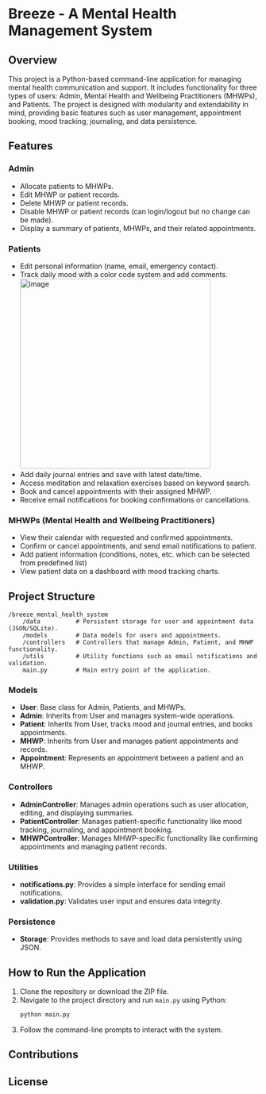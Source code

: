 
# Breeze - A Mental Health Management System

## Overview

This project is a Python-based command-line application for managing mental health communication and support. It includes functionality for three types of users: Admin, Mental Health and Wellbeing Practitioners (MHWPs), and Patients. The project is designed with modularity and extendability in mind, providing basic features such as user management, appointment booking, mood tracking, journaling, and data persistence.

## Features

### Admin
- Allocate patients to MHWPs.
- Edit MHWP or patient records.
- Delete MHWP or patient records.
- Disable MHWP or patient records (can login/logout but no change can be made).
- Display a summary of patients, MHWPs, and their related appointments.

### Patients
- Edit personal information (name, email, emergency contact).
- Track daily mood with a color code system and add comments.
  <img width="383" alt="image" src="https://github.com/user-attachments/assets/d28b5f55-82f1-4dbe-8837-28a62902ff09">
- Add daily journal entries and save with latest date/time.
- Access meditation and relaxation exercises based on keyword search.
- Book and cancel appointments with their assigned MHWP.
- Receive email notifications for booking confirmations or cancellations.

### MHWPs (Mental Health and Wellbeing Practitioners)
- View their calendar with requested and confirmed appointments.
- Confirm or cancel appointments, and send email notifications to patient.
- Add patient information (conditions, notes, etc. which can be selected from predefined list)
- View patient data on a dashboard with mood tracking charts.

## Project Structure

```
/breeze_mental_health_system
    /data          # Persistent storage for user and appointment data (JSON/SQLite).
    /models        # Data models for users and appointments.
    /controllers   # Controllers that manage Admin, Patient, and MHWP functionality.
    /utils         # Utility functions such as email notifications and validation.
    main.py        # Main entry point of the application.
```

### Models
- **User**: Base class for Admin, Patients, and MHWPs.
- **Admin**: Inherits from User and manages system-wide operations.
- **Patient**: Inherits from User, tracks mood and journal entries, and books appointments.
- **MHWP**: Inherits from User and manages patient appointments and records.
- **Appointment**: Represents an appointment between a patient and an MHWP.

### Controllers
- **AdminController**: Manages admin operations such as user allocation, editing, and displaying summaries.
- **PatientController**: Manages patient-specific functionality like mood tracking, journaling, and appointment booking.
- **MHWPController**: Manages MHWP-specific functionality like confirming appointments and managing patient records.

### Utilities
- **notifications.py**: Provides a simple interface for sending email notifications.
- **validation.py**: Validates user input and ensures data integrity.

### Persistence
- **Storage**: Provides methods to save and load data persistently using JSON.

## How to Run the Application

1. Clone the repository or download the ZIP file.
2. Navigate to the project directory and run `main.py` using Python:
   ```bash
   python main.py
   ```
3. Follow the command-line prompts to interact with the system.

## Contributions

## License
